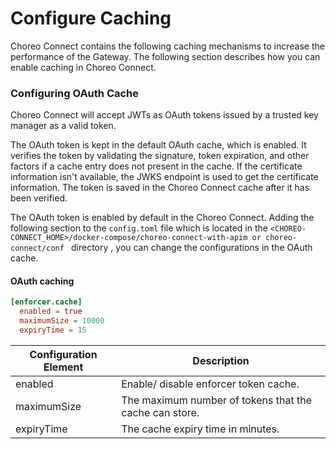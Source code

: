 # Configure Caching

Choreo Connect contains the following caching mechanisms to increase the performance of the Gateway. The following section describes how you can enable caching in Choreo Connect.

### Configuring OAuth Cache

Choreo Connect will accept JWTs as OAuth tokens issued by a trusted key manager as a valid token.

The OAuth token is kept in the default OAuth cache, which is enabled. It verifies the token by validating the signature, token expiration, and other factors if a cache entry does not present in the cache. If the certificate information isn't available, the JWKS endpoint is used to get the certificate information. The token is saved in the Choreo Connect cache after it has been verified.

The OAuth token is enabled by default in the Choreo Connect. Adding the following section to the `config.toml` file which is located in the `<CHOREO-CONNECT_HOME>/docker-compose/choreo-connect-with-apim or choreo-connect/conf ` directory , you can change the configurations in the OAuth cache.

#### OAuth caching

``` toml
[enforcer.cache]
  enabled = true
  maximumSize = 10000
  expiryTime = 15
```

| Configuration Element           | Description|
|--------------------------|--------------------------------------|
| enabled     | Enable/ disable enforcer token cache. |
| maximumSize| The maximum number of tokens that the cache can store.|
| expiryTime | The cache expiry time in minutes. |
